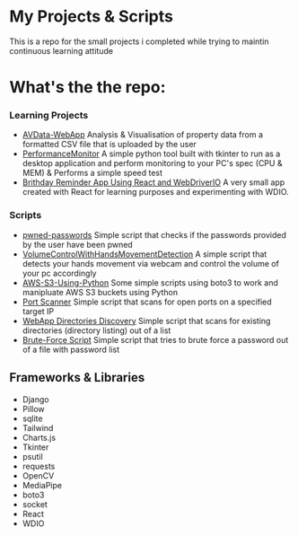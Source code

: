 # My Projects & Scripts

<p align="center">
<p>This is a repo for the small projects i completed while trying to maintin continuous learning attitude</p>


# What's the the repo:

<h3>Learning Projects</h3>

- [AVData-WebApp](https://github.com/Kazaz-Or/projects-and-scripts/tree/develop/projects/AVData-WebApp) Analysis & Visualisation of property data from a formatted CSV file that is uploaded by the user
- [PerformanceMonitor](https://github.com/Kazaz-Or/projects-and-scripts/tree/develop/projects/PerformanceMonitor) A simple python tool built with tkinter to run as a desktop application and perform monitoring to your PC's spec (CPU & MEM) & Performs a simple speed test
- [Brithday Reminder App Using React and WebDriverIO](https://github.com/Kazaz-Or/projects-and-scripts/tree/develop/projects/BirthdayReminderReactApp/brithday-reminder-app) A very small app created with React for learning purposes and experimenting with WDIO. 

<h3>Scripts</h3>

- [pwned-passwords](https://github.com/Kazaz-Or/projects-and-scripts/tree/develop/scripts/pwned-passwords) Simple script that checks if the passwords provided by the user have been pwned
- [VolumeControlWithHandsMovementDetection](https://github.com/Kazaz-Or/projects-and-scripts/tree/develop/scripts/VolumeControlWithHandsMovementDetection) A simple script that detects your hands movement via webcam and control the volume of your pc accordingly
- [AWS-S3-Using-Python](https://github.com/Kazaz-Or/projects-and-scripts/tree/develop/scripts/AWS-S3-WithPython) Some simple scripts using boto3 to work and manipluate AWS S3 buckets using Python
- [Port Scanner](https://github.com/Kazaz-Or/projects-and-scripts/tree/develop/scripts/port-scanner) Simple script that scans for open ports on a specified target IP
- [WebApp Directories Discovery](https://github.com/Kazaz-Or/projects-and-scripts/tree/develop/scripts/WebApp-DirectoryDiscovery) Simple script that scans for existing directories (directory listing) out of a list
- [Brute-Force Script](https://github.com/Kazaz-Or/projects-and-scripts/tree/develop/scripts/BruteForce-Script) Simple script that tries to brute force a password out of a file with password list


## Frameworks & Libraries

- Django
- Pillow
- sqlite
- Tailwind
- Charts.js
- Tkinter
- psutil
- requests
- OpenCV
- MediaPipe
- boto3
- socket
- React
- WDIO
